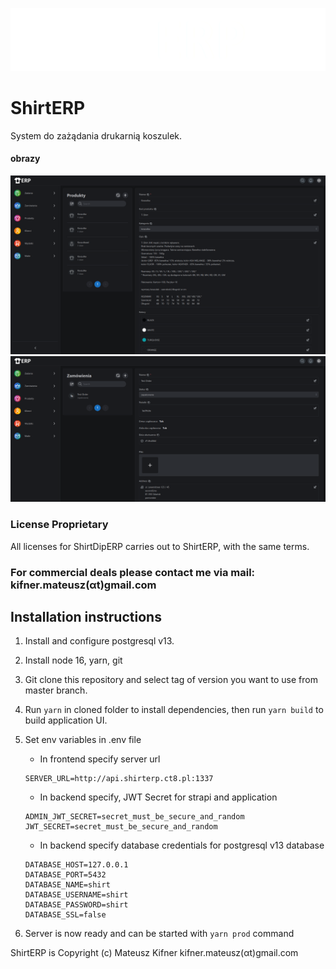 ![ShirtERP](/.github/logo.png)

# ShirtERP

System do zażądania drukarnią koszulek.

#### obrazy

![Produkty](.github/ShirtERP.png)
![Zamówienia](.github/ShirtERP2.png)

### License Proprietary

All licenses for ShirtDipERP carries out to ShirtERP, with the same terms.

### For commercial deals please contact me via mail: kifner.mateusz(αt)gmail.com

## Installation instructions

1. Install and configure postgresql v13.
2. Install node 16, yarn, git
3. Git clone this repository and select tag of version you want to use from master branch.
4. Run `yarn` in cloned folder to install dependencies, then run `yarn build` to build application UI.
5. Set env variables in .env file

   - In frontend specify server url

   ```
   SERVER_URL=http://api.shirterp.ct8.pl:1337
   ```

   - In backend specify, JWT Secret for strapi and application

   ```
   ADMIN_JWT_SECRET=secret_must_be_secure_and_random
   JWT_SECRET=secret_must_be_secure_and_random
   ```

   - In backend specify database credentials for postgresql v13 database

   ```
   DATABASE_HOST=127.0.0.1
   DATABASE_PORT=5432
   DATABASE_NAME=shirt
   DATABASE_USERNAME=shirt
   DATABASE_PASSWORD=shirt
   DATABASE_SSL=false
   ```

6. Server is now ready and can be started with `yarn prod` command

ShirtERP is Copyright (c) Mateusz Kifner kifner.mateusz(αt)gmail.com
